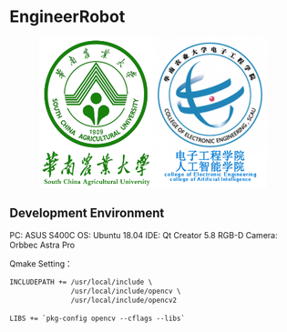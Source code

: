 # EngineerRobot 

<div align=center><img src="https://github.com/LinkLiar/ImageStorage/blob/master/SchoolBadge.png" width="200" height="265"/><img src="https://github.com/LinkLiar/ImageStorage/blob/master/CollegeBadge.png" width="200" height="265"/></div>

## Development Environment

PC: ASUS S400C
OS: Ubuntu 18.04
IDE: Qt Creator 5.8
RGB-D Camera: Orbbec Astra Pro

Qmake Setting：

    INCLUDEPATH += /usr/local/include \
                   /usr/local/include/opencv \
                   /usr/local/include/opencv2
                 
    LIBS += `pkg-config opencv --cflags --libs`



